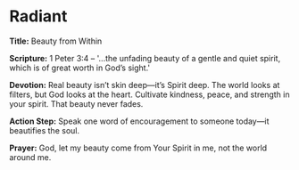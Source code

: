 # Radiant

**Title:** Beauty from Within

**Scripture:** 1 Peter 3:4 – '...the unfading beauty of a gentle and quiet spirit, which is of great worth in God’s sight.'

**Devotion:**
Real beauty isn’t skin deep—it’s Spirit deep. The world looks at filters, but God looks at the heart. Cultivate kindness, peace, and strength in your spirit. That beauty never fades.

**Action Step:** Speak one word of encouragement to someone today—it beautifies the soul.

**Prayer:**
God, let my beauty come from Your Spirit in me, not the world around me.